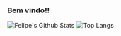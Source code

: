 ### Bem vindo!!

<!--
**felipebarreto148/felipebarreto148** is a ✨ _special_ ✨ repository because its `README.md` (this file) appears on your GitHub profile.

Here are some ideas to get you started:

- 🔭 I’m currently working on ...
- 🌱 I’m currently learning ...
- 👯 I’m looking to collaborate on ...
- 🤔 I’m looking for help with ...
- 💬 Ask me about ...
- 📫 How to reach me: ...
- 😄 Pronouns: ...
- ⚡ Fun fact: ...
-->

<div>
  <img alt="Felipe's Github Stats" src="https://github-readme-stats.vercel.app/api?username=felipebarreto148&show_icons=true&theme=vue-dark">  
  <img alt="Top Langs" src="https://github-readme-stats.vercel.app/api/top-langs/?username=felipebarreto148&layout=compact&hide=vim%20script&theme=midnight-purple&langs_count=5">
</div>
